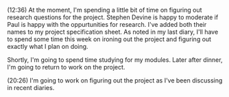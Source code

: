 (12:36)
At the moment, I'm spending a little bit of time on figuring out research questions for the project. Stephen Devine is happy to moderate if Paul is happy with the oppurtunities for research. I've added both their names to my project specification sheet. As noted in my last diary, I'll have to spend some time this week on ironing out the project and figuring out exactly what I plan on doing. 

Shortly, I'm going to spend time studying for my modules. Later after dinner, I'm going to return to work on the project. 

(20:26)
I'm going to work on figuring out the project as I've been discussing in recent diaries.
